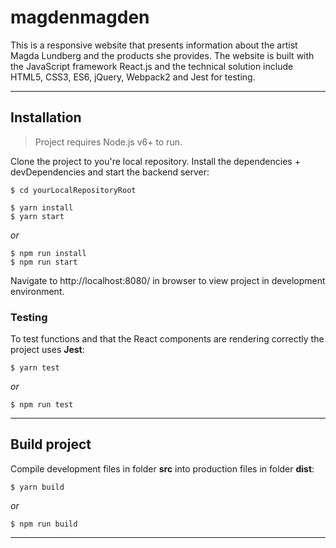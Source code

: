 # magdenmagden
This is a responsive website that presents information about the artist Magda Lundberg and the products she provides. The website is built with the JavaScript framework React.js and the technical solution include HTML5, CSS3, ES6, jQuery, Webpack2 and Jest for testing.

---

## Installation
> Project requires Node.js v6+ to run.

Clone the project to you're local repository. Install the dependencies + devDependencies and start the backend server:
```
$ cd yourLocalRepositoryRoot
```
```
$ yarn install
$ yarn start
```
*or*
```
$ npm run install
$ npm run start
```

Navigate to http://localhost:8080/ in browser to view project in development environment.

### Testing 
To test functions and that the React components are rendering correctly the project uses **Jest**:

```
$ yarn test
```
*or*
```
$ npm run test
```

---

## Build project
Compile development files in folder **src** into production files in folder **dist**:
```
$ yarn build
```
*or*
```
$ npm run build
```

---

### <Enjoy />
